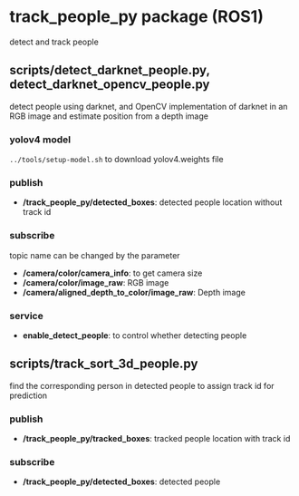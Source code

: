 # track_people_py package (ROS1)

detect and track people

## scripts/detect_darknet_people.py, detect_darknet_opencv_people.py

detect people using darknet, and OpenCV implementation of darknet in an RGB image and estimate position from a depth image

### yolov4 model

`../tools/setup-model.sh` to download yolov4.weights file

### publish
- **/track_people_py/detected_boxes**: detected people location without track id

### subscribe
topic name can be changed by the parameter

- **/camera/color/camera_info**: to get camera size
- **/camera/color/image_raw**: RGB image
- **/camera/aligned_depth_to_color/image_raw**: Depth image

### service
- **enable_detect_people**: to control whether detecting people


## scripts/track_sort_3d_people.py

find the corresponding person in detected people to assign track id for prediction

### publish
- **/track_people_py/tracked_boxes**: tracked people location with track id

### subscribe
- **/track_people_py/detected_boxes**: detected people

